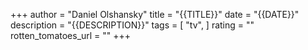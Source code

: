 +++
author = "Daniel Olshansky"
title = "{{TITLE}}"
date = "{{DATE}}"
description = "{{DESCRIPTION}}"
tags = [
    "tv",
]
rating = ""
rotten_tomatoes_url = ""
+++